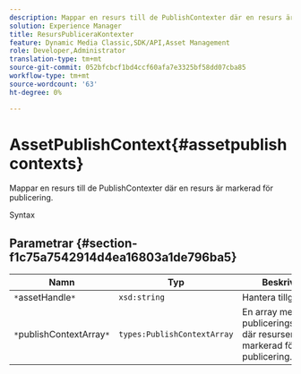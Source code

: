 ```yaml
---
description: Mappar en resurs till de PublishContexter där en resurs är markerad för publicering.
solution: Experience Manager
title: ResursPubliceraKontexter
feature: Dynamic Media Classic,SDK/API,Asset Management
role: Developer,Administrator
translation-type: tm+mt
source-git-commit: 052bfcbcf1bd4ccf60afa7e3325bf58dd07cba85
workflow-type: tm+mt
source-wordcount: '63'
ht-degree: 0%

---
```



# AssetPublishContext{#assetpublishcontexts}

Mappar en resurs till de PublishContexter där en resurs är markerad för publicering.

Syntax

## Parametrar {#section-f1c75a7542914d4ea16803a1de796ba5}

| Namn | Typ | Beskrivning |
|---|---|---|
| `*`assetHandle`*` | `xsd:string` | Hantera tillgången. |
| `*`publishContextArray`*` | `types:PublishContextArray` | En array med publiceringskontexter där resursen är markerad för publicering. |

